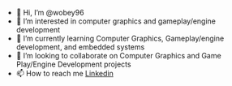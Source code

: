 - 👋 Hi, I’m @wobey96
- 👀 I’m interested in computer graphics and gameplay/engine development
- 🌱 I’m currently learning Computer Graphics, Gameplay/engine development, and embedded systems 
- 💞️ I’m looking to collaborate on Computer Graphics and Game Play/Engine Development projects
- 📫 How to reach me [Linkedin](https://www.linkedin.com/in/wallace-obey-393672b0)

<!---
wobey96/wobey96 is a ✨ special ✨ repository because its `README.md` (this file) appears on your GitHub profile.
You can click the Preview link to take a look at your changes.
--->
